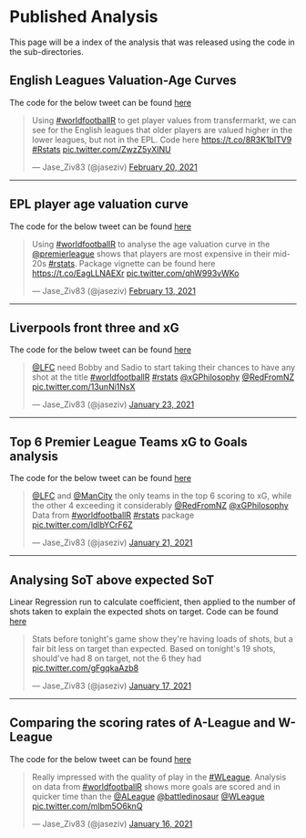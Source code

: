 # Published Analysis

This page will be a index of the analysis that was released using the code in the sub-directories.


## English Leagues Valuation-Age Curves

The code for the below tweet can be found [here](https://github.com/JaseZiv/Analysis-of-worldfootballR/tree/main/published/eng-leagues-age-valuations)

<blockquote class="twitter-tweet"><p lang="en" dir="ltr">Using <a href="https://twitter.com/hashtag/worldfootballR?src=hash&amp;ref_src=twsrc%5Etfw">#worldfootballR</a> to get player values from transfermarkt, we can see for the English leagues that older players are valued higher in the lower leagues, but not in the EPL. Code here <a href="https://t.co/8R3K1blTV9">https://t.co/8R3K1blTV9</a> <a href="https://twitter.com/hashtag/Rstats?src=hash&amp;ref_src=twsrc%5Etfw">#Rstats</a> <a href="https://t.co/ZwzZ5yXINU">pic.twitter.com/ZwzZ5yXINU</a></p>&mdash; Jase_Ziv83 (@jaseziv) <a href="https://twitter.com/jaseziv/status/1363063556401373189?ref_src=twsrc%5Etfw">February 20, 2021</a></blockquote> <script async src="https://platform.twitter.com/widgets.js" charset="utf-8"></script>

***

## EPL player age valuation curve

The code for the below tweet can be found [here](https://github.com/JaseZiv/Analysis-of-worldfootballR/tree/main/published/epl-player-age-curve)

<blockquote class="twitter-tweet"><p lang="en" dir="ltr">Using <a href="https://twitter.com/hashtag/worldfootballR?src=hash&amp;ref_src=twsrc%5Etfw">#worldfootballR</a> to analyse the age valuation curve in the <a href="https://twitter.com/premierleague?ref_src=twsrc%5Etfw">@premierleague</a> shows that players are most expensive in their mid-20s <a href="https://twitter.com/hashtag/rstats?src=hash&amp;ref_src=twsrc%5Etfw">#rstats</a>. Package vignette can be found here <a href="https://t.co/EagLLNAEXr">https://t.co/EagLLNAEXr</a> <a href="https://t.co/qhW993vWKo">pic.twitter.com/qhW993vWKo</a></p>&mdash; Jase_Ziv83 (@jaseziv) <a href="https://twitter.com/jaseziv/status/1360535213558755330?ref_src=twsrc%5Etfw">February 13, 2021</a></blockquote> <script async src="https://platform.twitter.com/widgets.js" charset="utf-8"></script>

***

## Liverpools front three and xG

The code for the below tweet can be found [here](https://github.com/JaseZiv/Analysis-of-worldfootballR/blob/main/published/liverpool_front_three_xG/output.R)

<blockquote class="twitter-tweet"><p lang="en" dir="ltr"><a href="https://twitter.com/LFC?ref_src=twsrc%5Etfw">@LFC</a> need Bobby and Sadio to start taking their chances to have any shot at the title <a href="https://twitter.com/hashtag/worldfootballR?src=hash&amp;ref_src=twsrc%5Etfw">#worldfootballR</a> <a href="https://twitter.com/hashtag/rstats?src=hash&amp;ref_src=twsrc%5Etfw">#rstats</a> <a href="https://twitter.com/xGPhilosophy?ref_src=twsrc%5Etfw">@xGPhilosophy</a> <a href="https://twitter.com/RedFromNZ?ref_src=twsrc%5Etfw">@RedFromNZ</a> <a href="https://t.co/13unNi1NsX">pic.twitter.com/13unNi1NsX</a></p>&mdash; Jase_Ziv83 (@jaseziv) <a href="https://twitter.com/jaseziv/status/1352768332424830978?ref_src=twsrc%5Etfw">January 23, 2021</a></blockquote> <script async src="https://platform.twitter.com/widgets.js" charset="utf-8"></script>

***

## Top 6 Premier League Teams xG to Goals analysis

The code for the below tweet can be found [here](https://github.com/JaseZiv/Analysis-of-worldfootballR/blob/main/published/top-6-xG/top-6-xg-performance.R)

<blockquote class="twitter-tweet"><p lang="en" dir="ltr"><a href="https://twitter.com/LFC?ref_src=twsrc%5Etfw">@LFC</a> and <a href="https://twitter.com/ManCity?ref_src=twsrc%5Etfw">@ManCity</a> the only teams in the top 6 scoring to xG, while the other 4 exceeding it considerably <a href="https://twitter.com/RedFromNZ?ref_src=twsrc%5Etfw">@RedFromNZ</a> <a href="https://twitter.com/xGPhilosophy?ref_src=twsrc%5Etfw">@xGPhilosophy</a> Data from <a href="https://twitter.com/hashtag/worldfootballR?src=hash&amp;ref_src=twsrc%5Etfw">#worldfootballR</a> <a href="https://twitter.com/hashtag/rstats?src=hash&amp;ref_src=twsrc%5Etfw">#rstats</a> package <a href="https://t.co/IdlbYCrF6Z">pic.twitter.com/IdlbYCrF6Z</a></p>&mdash; Jase_Ziv83 (@jaseziv) <a href="https://twitter.com/jaseziv/status/1352072775771451392?ref_src=twsrc%5Etfw">January 21, 2021</a></blockquote> <script async src="https://platform.twitter.com/widgets.js" charset="utf-8"></script>

***

## Analysing SoT above expected SoT

Linear Regression run to calculate coefficient, then applied to the number of shots taken to explain the expected shots on target. Code can be found [here](https://github.com/JaseZiv/Analysis-of-worldfootballR/blob/main/published/w-league_shots_on_target/w-league_shot_analysis.R)

<blockquote class="twitter-tweet"><p lang="en" dir="ltr">Stats before tonight&#39;s game show they&#39;re having loads of shots, but a fair bit less on target than expected. Based on tonight&#39;s 19 shots, should&#39;ve had 8 on target, not the 6 they had <a href="https://t.co/gFgqkaAzb8">pic.twitter.com/gFgqkaAzb8</a></p>&mdash; Jase_Ziv83 (@jaseziv) <a href="https://twitter.com/jaseziv/status/1350752672043814916?ref_src=twsrc%5Etfw">January 17, 2021</a></blockquote> <script async src="https://platform.twitter.com/widgets.js" charset="utf-8"></script>

***

## Comparing the scoring rates of A-League and W-League

The code for the below tweet can be found [here](https://github.com/JaseZiv/Analysis-of-worldfootballR/blob/main/published/comparing-aus-men_women-leagues/aus_goals.R)

<blockquote class="twitter-tweet"><p lang="en" dir="ltr">Really impressed with the quality of play in the <a href="https://twitter.com/hashtag/WLeague?src=hash&amp;ref_src=twsrc%5Etfw">#WLeague</a>. Analysis on data from <a href="https://twitter.com/hashtag/worldfootballR?src=hash&amp;ref_src=twsrc%5Etfw">#worldfootballR</a> shows more goals are scored and in quicker time than the <a href="https://twitter.com/ALeague?ref_src=twsrc%5Etfw">@ALeague</a> <a href="https://twitter.com/battledinosaur?ref_src=twsrc%5Etfw">@battledinosaur</a> <a href="https://twitter.com/WLeague?ref_src=twsrc%5Etfw">@WLeague</a> <a href="https://t.co/mlbm5O6knQ">pic.twitter.com/mlbm5O6knQ</a></p>&mdash; Jase_Ziv83 (@jaseziv) <a href="https://twitter.com/jaseziv/status/1350396231084752896?ref_src=twsrc%5Etfw">January 16, 2021</a></blockquote> <script async src="https://platform.twitter.com/widgets.js" charset="utf-8"></script>